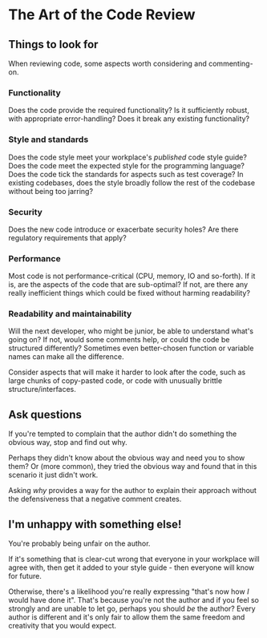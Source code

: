 # The Art of the Code Review

## Things to look for

When reviewing code, some aspects worth considering and commenting-on.

### Functionality

Does the code provide the required functionality? Is it sufficiently
robust, with appropriate error-handling? Does it break any existing
functionality?

### Style and standards

Does the code style meet your workplace's _published_ code style guide?
Does the code meet the expected style for the programming language?
Does the code tick the standards for aspects such as test coverage?
In existing codebases, does the style broadly follow the rest of the codebase
without being too jarring?

### Security

Does the new code introduce or exacerbate security holes? Are there
regulatory requirements that apply?

### Performance

Most code is not performance-critical (CPU, memory, IO and so-forth).
If it is, are the aspects of the code that are sub-optimal?
If not, are there any really inefficient things which could be fixed
without harming readability?

### Readability and maintainability

Will the next developer, who might be junior, be able to understand
what's going on? If not, would some comments help, or could the code
be structured differently? Sometimes even better-chosen function or
variable names can make all the difference.

Consider aspects that will make it harder to look after the code,
such as large chunks of copy-pasted code, or code with unusually
brittle structure/interfaces.

## Ask questions

If you're tempted to complain that the author didn't do something the
obvious way, stop and find out why.

Perhaps they didn't know about the obvious way and need you to
show them? Or (more common), they tried the obvious way and found that
in this scenario it just didn't work.

Asking _why_ provides a way for the author to explain their
approach without the defensiveness that a negative comment creates.

## I'm unhappy with something else!

You're probably being unfair on the author.

If it's something that is clear-cut wrong that everyone in your workplace
will agree with, then get it added to your style guide - then everyone
will know for future.

Otherwise, there's a likelihood you're really expressing
"that's now how _I_ would have done it". That's because you're not the author
and if you feel so strongly and are unable to let go, perhaps you should
_be_ the author? Every author is different and it's only fair to allow
them the same freedom and creativity that you would expect.
